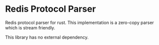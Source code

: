 # Redis Protocol Parser

Redis protocol parser for rust. This implementation is a zero-copy parser which
is stream friendly.

This library has no external dependency.
